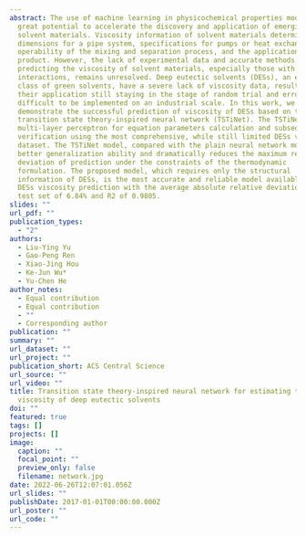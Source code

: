```yaml
---
abstract: The use of machine learning in physicochemical properties modeling has
  great potential to accelerate the discovery and application of emerging
  solvent materials. Viscosity information of solvent materials determines
  dimensions for a pipe system, specifications for pumps or heat exchangers, the
  operability of the mixing and separation process, and the application of the
  product. However, the lack of experimental data and accurate methods for
  predicting the viscosity of solvent materials, especially those with complex
  interactions, remains unresolved. Deep eutectic solvents (DESs), an emerging
  class of green solvents, have a severe lack of viscosity data, resulting in
  their application still staying in the stage of random trial and error and
  difficult to be implemented on an industrial scale. In this work, we
  demonstrate the successful prediction of viscosity of DESs based on the
  transition state theory-inspired neural network (TSTiNet). The TSTiNet adopts
  multi-layer perceptron for equation parameters calculation and subsequent
  verification using the most comprehensive, while still limited DESs viscosity
  dataset. The TSTiNet model, compared with the plain neural network model, has
  better generalization ability and dramatically reduces the maximum relative
  deviation of prediction under the constraints of the thermodynamic
  formulation. The proposed model, which requires only the structural
  information of DESs, is the most accurate and reliable model available for
  DESs viscosity prediction with the average absolute relative deviation on the
  test set of 6.84% and R2 of 0.9805.
slides: ""
url_pdf: ""
publication_types:
  - "2"
authors:
  - Liu-Ying Yu
  - Gao-Peng Ren
  - Xiao-Jing Hou
  - Ke-Jun Wu*
  - Yu-Chen He
author_notes:
  - Equal contribution
  - Equal contribution
  - ""
  - Corresponding author
publication: ""
summary: ""
url_dataset: ""
url_project: ""
publication_short: ACS Central Science
url_source: ""
url_video: ""
title: Transition state theory-inspired neural network for estimating the
  viscosity of deep eutectic solvents
doi: ""
featured: true
tags: []
projects: []
image:
  caption: ""
  focal_point: ""
  preview_only: false
  filename: network.jpg
date: 2022-06-26T12:07:01.056Z
url_slides: ""
publishDate: 2017-01-01T00:00:00.000Z
url_poster: ""
url_code: ""
---
```

